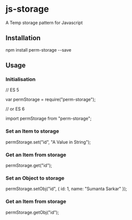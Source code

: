 # js-storage
A Temp storage pattern for Javascript

## Installation

npm install perm-storage --save

## Usage

### Initialisation
// ES 5

var permStorage = require("perm-storage");

// or ES 6

import permStorage from "perm-storage";

### Set an Item to storage
permStorage.set("id", "A Value in String");

### Get an Item from storage
permStorage.get("id");

### Set an Object to storage
permStorage.setObj("id", { id: 1, name: "Sumanta Sarkar" });

### Get an Item from storage
permStorage.getObj("id");


